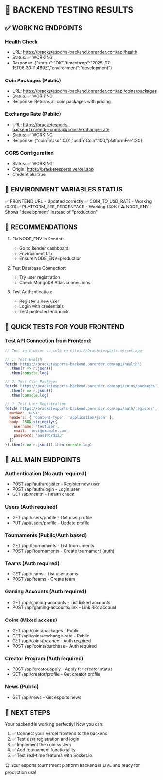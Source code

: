 # 🧪 BACKEND TESTING RESULTS

## ✅ WORKING ENDPOINTS

### Health Check
- URL: https://bracketesports-backend.onrender.com/api/health
- Status: ✅ WORKING
- Response: {"status":"OK","timestamp":"2025-07-15T06:30:11.489Z","environment":"development"}

### Coin Packages (Public)
- URL: https://bracketesports-backend.onrender.com/api/coins/packages
- Status: ✅ WORKING
- Response: Returns all coin packages with pricing

### Exchange Rate (Public)
- URL: https://bracketesports-backend.onrender.com/api/coins/exchange-rate
- Status: ✅ WORKING  
- Response: {"coinToUsd":0.01,"usdToCoin":100,"platformFee":30}

### CORS Configuration
- Status: ✅ WORKING
- Origin: https://bracketesports.vercel.app
- Credentials: true

## 🔧 ENVIRONMENT VARIABLES STATUS

✅ FRONTEND_URL - Updated correctly
✅ COIN_TO_USD_RATE - Working (0.01)
✅ PLATFORM_FEE_PERCENTAGE - Working (30%)
⚠️  NODE_ENV - Shows "development" instead of "production"

## 📝 RECOMMENDATIONS

1. Fix NODE_ENV in Render:
   - Go to Render dashboard
   - Environment tab
   - Ensure NODE_ENV=production

2. Test Database Connection:
   - Try user registration
   - Check MongoDB Atlas connections

3. Test Authentication:
   - Register a new user
   - Login with credentials
   - Test protected endpoints

## 🧪 QUICK TESTS FOR YOUR FRONTEND

### Test API Connection from Frontend:
```javascript
// Test in browser console on https://bracketesports.vercel.app

// 1. Test Health
fetch('https://bracketesports-backend.onrender.com/api/health')
  .then(r => r.json())
  .then(console.log)

// 2. Test Coin Packages
fetch('https://bracketesports-backend.onrender.com/api/coins/packages')
  .then(r => r.json())
  .then(console.log)

// 3. Test User Registration
fetch('https://bracketesports-backend.onrender.com/api/auth/register', {
  method: 'POST',
  headers: { 'Content-Type': 'application/json' },
  body: JSON.stringify({
    username: 'testuser',
    email: 'test@example.com', 
    password: 'password123'
  })
}).then(r => r.json()).then(console.log)
```

## 🚀 ALL MAIN ENDPOINTS

### Authentication (No auth required)
- POST /api/auth/register - Register new user
- POST /api/auth/login - Login user
- GET /api/health - Health check

### Users (Auth required)
- GET /api/users/profile - Get user profile
- PUT /api/users/profile - Update profile

### Tournaments (Public/Auth based)
- GET /api/tournaments - List tournaments
- POST /api/tournaments - Create tournament (auth)

### Teams (Auth required) 
- GET /api/teams - List user teams
- POST /api/teams - Create team

### Gaming Accounts (Auth required)
- GET /api/gaming-accounts - List linked accounts
- POST /api/gaming-accounts/link - Link Riot account

### Coins (Mixed access)
- GET /api/coins/packages - Public
- GET /api/coins/exchange-rate - Public  
- GET /api/coins/balance - Auth required
- POST /api/coins/purchase - Auth required

### Creator Program (Auth required)
- POST /api/creator/apply - Apply for creator status
- GET /api/creator/profile - Get creator profile

### News (Public)
- GET /api/news - Get esports news

## 🎯 NEXT STEPS

Your backend is working perfectly! Now you can:

1. ✅ Connect your Vercel frontend to the backend
2. ✅ Test user registration and login
3. ✅ Implement the coin system
4. ✅ Add tournament functionality
5. ✅ Test real-time features with Socket.io

🏆 Your esports tournament platform backend is LIVE and ready for production use!
